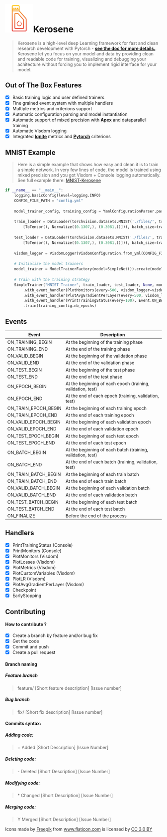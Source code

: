 #  <img src="/icons/oil.png" width="90" vertical-align="bottom">Kerosene
> Kerosene is a high-level deep Learning framework for fast and clean research development with Pytorch - <b>[see the doc for more details.](https://kerosene.readthedocs.io/en/latest/)</b>. Kerosene let you focus on your model and data by providing clean and readable code for training, visualizing and debugging your achitecture without forcing you to implement rigid interface for your model.

## Out of The Box Features
- [X] Basic training logic and user defined trainers
- [X] Fine grained event system with multiple handlers
- [X] Multiple metrics and criterions support
- [X] Automatic configuration parsing and model instantiation
- [X] Automatic support of mixed precision with <b>[Apex](https://github.com/NVIDIA/apex)</b> and dataparallel training
- [X] Automatic Visdom logging
- [X] Integrated <b>[Ignite](https://github.com/pytorch/ignite)</b> metrics and <b>[Pytorch](https://github.com/pytorch/pytorch)</b> criterions

## MNIST Example
 > Here is a simple example that shows how easy and clean it is to train a simple network. In very few lines of code, the model is trained using mixed precision and you got Visdom + Console logging automatically. See full example there: [MNIST-Kerosene](https://github.com/banctilrobitaille/kerosene-mnist)
 
```python
if __name__ == "__main__":
    logging.basicConfig(level=logging.INFO)
    CONFIG_FILE_PATH = "config.yml"

    model_trainer_config, training_config = YamlConfigurationParser.parse(CONFIG_FILE_PATH)

    train_loader = DataLoader(torchvision.datasets.MNIST('./files/', train=True, download=True, transform=Compose(
        [ToTensor(), Normalize((0.1307,), (0.3081,))])), batch_size=training_config.batch_size_train, shuffle=True)

    test_loader = DataLoader(torchvision.datasets.MNIST('./files/', train=False, download=True, transform=Compose(
        [ToTensor(), Normalize((0.1307,), (0.3081,))])), batch_size=training_config.batch_size_valid, shuffle=True)

    visdom_logger = VisdomLogger(VisdomConfiguration.from_yml(CONFIG_FILE_PATH))

    # Initialize the model trainers
    model_trainer = ModelTrainerFactory(model=SimpleNet()).create(model_trainer_config)

    # Train with the training strategy
    SimpleTrainer("MNIST Trainer", train_loader, test_loader, None, model_trainer, RunConfiguration(use_amp=False)) \
        .with_event_handler(PlotMonitors(every=500, visdom_logger=visdom_logger), Event.ON_BATCH_END) \
        .with_event_handler(PlotAvgGradientPerLayer(every=500, visdom_logger=visdom_logger), Event.ON_TRAIN_BATCH_END) \
        .with_event_handler(PrintTrainingStatus(every=100), Event.ON_BATCH_END) \
        .train(training_config.nb_epochs)
```

## Events

| Event  | Description |
| ------------- | ------------- |
| ON_TRAINING_BEGIN  | At the beginning of the training phase  |
| ON_TRAINING_END  | At the end of the training phase  |
| ON_VALID_BEGIN  | At the beginning of the validation phase  |
| ON_VALID_END   | At the end of the validation phase  |
| ON_TEST_BEGIN  | At the beginning of the test phase  |
| ON_TEST_END   | At the end of the test phase  |
| ON_EPOCH_BEGIN  | At the beginning of each epoch (training, validation, test)   |
| ON_EPOCH_END   | At the end of each epoch (training, validation, test)   |
| ON_TRAIN_EPOCH_BEGIN   | At the beginning of each training epoch |
| ON_TRAIN_EPOCH_END   | At the end of each training epoch  |
| ON_VALID_EPOCH_BEGIN   | At the beginning of each validation epoch   |
| ON_VALID_EPOCH_END   | At the end of each validation epoch  |
| ON_TEST_EPOCH_BEGIN   | At the beginning of each test epoch   |
| ON_TEST_EPOCH_END | At the end of each test epoch  |
| ON_BATCH_BEGIN   | At the beginning of each batch (training, validation, test)  |
| ON_BATCH_END  | At the end of each batch (training, validation, test)   |
| ON_TRAIN_BATCH_BEGIN   | At the beginning of each train batch   |
| ON_TRAIN_BATCH_END   | At the end of each train batch  |
| ON_VALID_BATCH_BEGIN  | At the beginning of each validation batch   |
| ON_VALID_BATCH_END  | At the end of each validation batch  |
| ON_TEST_BATCH_BEGIN   | At the beginning of each test batch   |
| ON_TEST_BATCH_END   | At the end of each test batch  |
| ON_FINALIZE   | Before the end of the process  |

## Handlers
- [X] PrintTrainingStatus (Console)
- [X] PrintMonitors (Console)
- [X] PlotMonitors (Visdom)
- [X] PlotLosses (Visdom)
- [X] PlotMetrics (Visdom)
- [X] PlotCustomVariables (Visdom)
- [X] PlotLR (Visdom)
- [X] PlotAvgGradientPerLayer (Visdom)
- [X] Checkpoint 
- [X] EarlyStopping

## Contributing

#### How to contribute ?
- [X] Create a branch by feature and/or bug fix
- [X] Get the code
- [X] Commit and push
- [X] Create a pull request

#### Branch naming

##### Feature branch
> feature/ [Short feature description] [Issue number]

##### Bug branch
> fix/ [Short fix description] [Issue number]

#### Commits syntax:

##### Adding code:
> \+ Added [Short Description] [Issue Number]

##### Deleting code:
> \- Deleted [Short Description] [Issue Number]

##### Modifying code:
> \* Changed [Short Description] [Issue Number]

##### Merging code:
> Y Merged [Short Description] [Issue Number]


Icons made by <a href="http://www.flaticon.com/authors/freepik" title="Freepik">Freepik</a> from <a href="http://www.flaticon.com" title="Flaticon">www.flaticon.com</a> is licensed by <a href="http://creativecommons.org/licenses/by/3.0/" title="Creative Commons BY 3.0" target="_blank">CC 3.0 BY</a>
